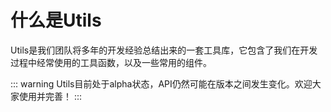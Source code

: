 # 什么是Utils

Utils是我们团队将多年的开发经验总结出来的一套工具库，它包含了我们在开发过程中经常使用的工具函数，以及一些常用的组件。

::: warning
Utils目前处于alpha状态，API仍然可能在版本之间发生变化。欢迎大家使用并完善！
:::
